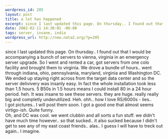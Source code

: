 ```yaml
--- 
wordpress_id: 205
layout: post
title: a lot has happened
excerpt: since I last updated this page. On thursday.. I found out that I would be accompanying a bunch of servers to vienna, virginia in an emergency server upgrade. So I went and rented a car, got servers from one colo facility and brought them to virginia. We drove a bundle of hours.. went through indiana, ohio, pennsylvania, maryland, virginia and Washington DC. We ended up staying right across from t...
date: 2002-02-11 14:30:01 -06:00
tags: server, insane, india
wordpress_url: http://new.nata2.org/?p=205
---
```

since I last updated this page. On thursday.. I found out that I would be accompanying a bunch of servers to vienna, virginia in an emergency server upgrade. So I went and rented a car, got servers from one colo facility and brought them to virginia. We drove a bundle of hours.. went through indiana, ohio, pennsylvania, maryland, virginia and Washington DC. We ended up staying right across from the target data center and so the server delivivery was insanly easy. In fact the whole installation took less than 1.5 hours. 5 B50s in 1.5 hours means I could install 80 in a 24 hour period. heh. It was insane to see these servers. they are huge. really really big and completly underutilized. Heh. ohh.. how I love RS/6000s - lies.. <br/>
I got pictures.. I will post them soon. I got a good one that almost seems virtigo-ish. Quite funny. <br/>
Oh, and DC was cool. we went clubbin and all sorts a fun stuff. we didn't have much time however.. so that sucked.. it also sucked because I didn't get to see any of my east coast friends.. alas.. I guess I will have to treck out again.. I imagine.
